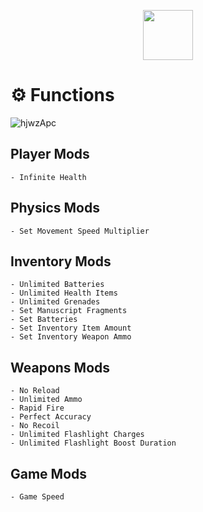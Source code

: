 <div align="center">

  <a href="https://telegra.ph/Cheatlauncher-Github-03-18"><img src="https://github.com/user-attachments/assets/b96b6339-b89f-46b5-9d0e-44210a2a003d" height="80"></a></div>




# ⚙️ Functions
![hjwzApc](https://github.com/user-attachments/assets/d81df52d-9055-4207-94ea-aabf6c5b7343)

## Player Mods

    - Infinite Health 

## Physics Mods

    - Set Movement Speed Multiplier

## Inventory Mods

    - Unlimited Batteries
    - Unlimited Health Items
    - Unlimited Grenades
    - Set Manuscript Fragments
    - Set Batteries
    - Set Inventory Item Amount
    - Set Inventory Weapon Ammo

## Weapons Mods

    - No Reload
    - Unlimited Ammo
    - Rapid Fire
    - Perfect Accuracy
    - No Recoil
    - Unlimited Flashlight Charges
    - Unlimited Flashlight Boost Duration

## Game Mods

    - Game Speed

